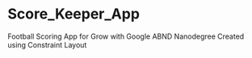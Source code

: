 # Score_Keeper_App
Football Scoring App for Grow with Google ABND Nanodegree
Created using Constraint Layout

